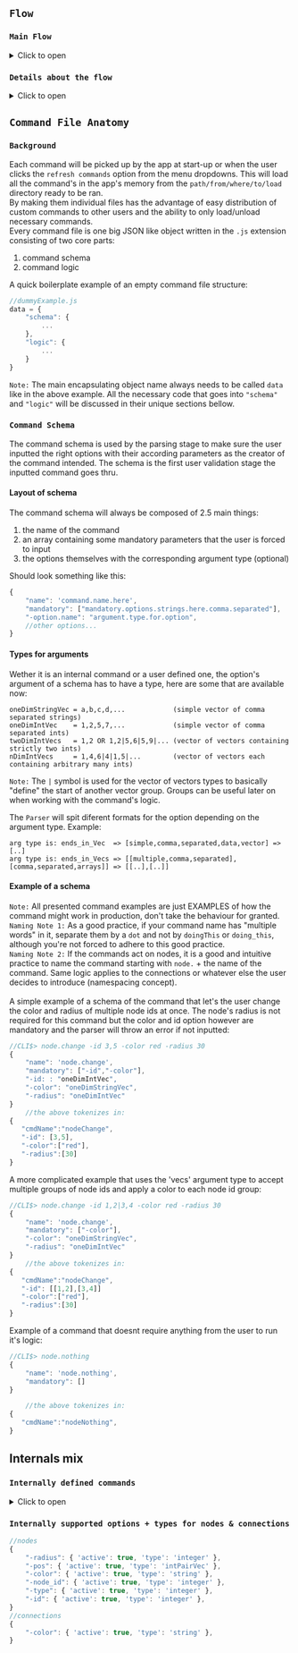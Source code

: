 ## ```Flow```
### ```Main Flow```
<details>

<summary>Click to open</summary>
  
![Imgur Image](https://i.imgur.com/SXukUzd.png)
  
</details>


### ```Details about the flow```
<details>

<summary>Click to open</summary>

```0.```&#32;For example, the user might input the following command in order to update the color of node ```0``` to the color ```blue```:
```cs
CLI$> node.update -id 1 -color blue
```

```1.```&#32;After pressing ```enter key```, the ```GraphManager``` will ask ```CLIManager``` for the inputed command string and return it to ```GraphManager``` <br/>

```2.```&#32;```GraphManager``` will then pass the command string to the ```CommandParser``` to be parsed into tokens. <br/>

```3.```&#32;The ```CommandParser``` will verify against the known supported commands found in ```CommandsSchema``` file if the user passed command exists. If the command doesn't exist, the process finishes with visible error in the terminal.If the commands exists, the parser will further verify if: all options of the command have a valid argument (if they require one), all mandatory options are filled in and if the option passed exists in the command schema. <br/>

```4.```&#32; After the verification is complete, a state change object is generated based on the user command and returned to the ```GraphManager```. In this example it should look something like this:
```javascript
{
   "cmdName":"nodeUpdate",
   "-id":[0],
   "-color":["blue"]
}
```
```NOTE:```  The reason why <i>id</i> and <i>color</i> are vectors will be addressed later on.

```5.```&#32; ```GraphManager``` tells ```CLIManager``` to flush the user inputed command from the screen. <br/>
```6.```&#32; ```GraphManager``` passes the above parsed object block along with the currently bound ```StateManager``` object to the ```CommandProcessor``` to be further validated and applied.

```7.```&#32; ```CommandProcessor``` will verify against the known supported command logic available in the ```CommandsLogic``` file to see if there is a logical definition of the above command. If the command doesn't exist, the process finishes with visible error in the terminal. If the command exists however, the ```CommandProcessor``` will call that command's logic passing in as arguments the parsed object block and the previously talked about  ```StateManager```.

```8.```&#32; Control will then flow thru the code logic of that command. In this example, the command's logic will call ```StateManager```'s ```pushUpdateNode({changeObj})``` that will push to the ```StateManager``` a command to be executed.

```9.```&#32; Before any ```push``` command is actually executed on the ```state``` , ```StateManager``` will validate with the internally supported options for nodes/connections found in ```StateSupport``` file if the passed options are valid.If they are not valid, errors will bubble up to the terminal, terminating. If there are no errors, the code logic of that command will call ```executePushed()``` that will finally apply all the ququed ```push``` commands to the bound state. Control leaves the command logic scope.

```10.```&#32; Next up, ```GraphManager``` calls the render method on ```GraphRenderer``` (passing in the ```StateManager``` object) that will render the nodes and connections according to the state stored in the ```StateManager```.

```11.``` &#32; DONE until ```enter key``` pressed again :) => ```0.```

</details>

## ```Command File Anatomy```

### ```Background```
Each command will be picked up by the app at start-up or when the user clicks the ```refresh commands``` option from the menu dropdowns. This will load all the command's in the app's memory from the ```path/from/where/to/load``` directory ready to be ran. <br/> By making them individual files has the advantage of easy distribution of custom commands to other users and the ability to only load/unload necessary commands. <br/>
Every command file is one big JSON like object written in the ```.js``` extension consisting of two core parts:
<ol>
  <li>command schema</li>
  <li>command logic</li>
</ol>

A quick boilerplate example of an empty command file structure:

```javascript
//dummyExample.js
data = {
    "schema": {
        ...
    },
    "logic": {
        ...
    }
}
```

```Note:``` The main encapsulating object name always needs to be called ```data``` like in the above example. All the necessary code that goes into ```"schema"``` and ```"logic"``` will be discussed in their unique sections bellow.

### ```Command Schema```
The command schema is used by the parsing stage to make sure the user inputted the right options with their according parameters as the creator of the command intended. The schema is the first user validation stage the inputted command goes thru.
#### Layout of schema
The command schema will always be composed of 2.5 main things: 
<ol>
  <li>the name of the command</li>
  <li>an array containing some mandatory parameters that the user is forced to input</li>
  <li>the options themselves with the corresponding argument type (optional) </li>
</ol>
Should look something like this:

```javascript
{
    "name": 'command.name.here',
    "mandatory": ["mandatory.options.strings.here.comma.separated"],
    "-option.name": "argument.type.for.option",
    //other options...
}
```
#### Types for arguments
Wether it is an internal command or a user defined one, the option's argument of a schema has to have a type, here are some that are available now:
```aida
oneDimStringVec = a,b,c,d,...            (simple vector of comma separated strings)
oneDimIntVec    = 1,2,5,7,...            (simple vector of comma separated ints)
twoDimIntVecs   = 1,2 OR 1,2|5,6|5,9|... (vector of vectors containing strictly two ints)
nDimIntVecs     = 1,4,6|4|1,5|...        (vector of vectors each containing arbitrary many ints)
```
```Note:``` The ```|``` symbol is used for the vector of vectors types to basically "define" the start of another vector group. Groups can be useful later on when working with the command's logic.

The ```Parser``` will spit diferent formats for the option depending on the argument type. Example:
```aida
arg type is: ends_in_Vec  => [simple,comma,separated,data,vector] => [..]
arg type is: ends_in_Vecs => [[multiple,comma,separated],[comma,separated,arrays]] => [[..],[..]]
```
#### Example of a schema
```Note:``` All presented command examples are just EXAMPLES of how the command might work in production, don't take the behaviour for granted. <br/>
```Naming Note 1:``` As a good practice, if your command name has "multiple words" in it, separate them by a ```dot``` and not by ```doingThis``` or ```doing_this```,  although you're not forced to adhere to this good practice. <br/>
```Naming Note 2:``` If the commands act on nodes, it is a good and intuitive practice to name the command starting with ```node.``` + the name of the command. Same logic applies to the connections or whatever else the user decides to introduce (namespacing concept). <br/> <br/>
A simple example of a schema of the command that let's the user change the color and radius of multiple node ids at once. The node's radius is not required for this command but the color and id option however are mandatory and the parser will throw an error if not inputted:

```javascript
//CLI$> node.change -id 3,5 -color red -radius 30
{
    "name": 'node.change',
    "mandatory": ["-id","-color"],
    "-id: : "oneDimIntVec",
    "-color": "oneDimStringVec",
    "-radius": "oneDimIntVec"
}
    //the above tokenizes in:
{
   "cmdName":"nodeChange",
   "-id": [3,5],
   "-color":["red"],
   "-radius":[30]
}
```
A more complicated example that uses the 'vecs' argument type to accept multiple groups of node ids and apply a color to each node id group:

```javascript
//CLI$> node.change -id 1,2|3,4 -color red -radius 30
{
    "name": 'node.change',
    "mandatory": ["-color"],
    "-color": "oneDimStringVec",
    "-radius": "oneDimIntVec"
}
    //the above tokenizes in:
{
   "cmdName":"nodeChange",
   "-id": [[1,2],[3,4]]
   "-color":["red"],
   "-radius":[30]
}
```

Example of a command that doesnt require anything from the user to run it's logic:
```javascript
//CLI$> node.nothing
{
    "name": 'node.nothing',
    "mandatory": []
}

    //the above tokenizes in:
{
   "cmdName":"nodeNothing",
}
```


## Internals mix
### ```Internally defined commands```
  
  <details>

<summary>Click to open</summary>
  
As of ```22-08-2021```, there are exactly ```3``` internally defined commands by the application itself:

| command | mandatory | optional | description |
|---|---|---|---|
| ```node.make``` | ```pos<twoDimIntVecs>```| ```type<oneDimStringVec>``` | Creates group of nodes at given positions that are round by default.Type option can be used to change node appearance. |
| ```node.update``` | ```id<oneDimIntVec>```  | ```color<oneDimStringVec``` <br/> ```radius<oneDimIntVec>```  | Updates the targeted node ids with the specified options. |
| ```node.delete``` | ```id<oneDimIntVec>``` | ```None``` | Deletes the targeted nodes. |
  
    
  
</details>

  
### ```Internally supported options + types for nodes & connections```
```javascript
//nodes
{
    "-radius": { 'active': true, 'type': 'integer' },
    "-pos": { 'active': true, 'type': 'intPairVec' },
    "-color": { 'active': true, 'type': 'string' },
    "-node_id": { 'active': true, 'type': 'integer' },
    "-type": { 'active': true, 'type': 'integer' },
    "-id": { 'active': true, 'type': 'integer' },
}
//connections
{
    "-color": { 'active': true, 'type': 'string' },
}
```












